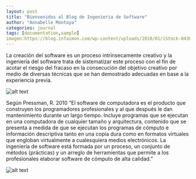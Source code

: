 ```yaml
---
layout: post
title: "Bienvenidos al Blog de Ingenieria de Software"
author: "Annabelle Montoya"
categories: journal
tags: [documentation,sample]
imagen:https://blog.infaimon.com/wp-content/uploads/2018/01/iStock-843016322.jpg
---
```


La creación del software es un proceso intrínsecamente creativo y la ingeniería del software trata de sistematizar este proceso con el fin de acotar el riesgo del fracaso en la consecución del objetivo creativo por medio de diversas técnicas que se han demostrado adecuadas en base a la experiencia previa.
                       
  ![alt text](https://ingsotfwarekarlacevallos.files.wordpress.com/2015/04/3.png)

Según Pressman, R. 2010 “El software de computadora es el producto que construyen los programadores profesionales y al que después le dan mantenimiento durante un largo tiempo. Incluye programas que se ejecutan en una computadora de cualquier tamaño y arquitectura, contenido que se presenta a medida de que se ejecutan los programas de cómputo e información descriptiva tanto en una copia dura como en formatos virtuales que engloban virtualmente a cualesquiera medios electrónicos. La ingeniería de software está formada por un proceso, un conjunto de métodos (prácticas) y un arreglo de herramientas que permite a los profesionales elaborar software de cómputo de alta calidad.”

![alt text](https://ingsotfwarekarlacevallos.files.wordpress.com/2015/04/2.png?w=646&h=441)




